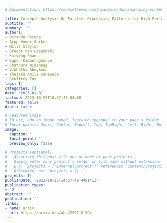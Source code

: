 ```yaml
---
# Documentation: https://sourcethemes.com/academic/docs/managing-content/

title: In-depth Analysis On Parallel Processing Patterns for High-Performance Dataframes
subtitle: ''
summary: ''
authors:
- Niranda Perera
- Arup Kumar Sarker
- Mills Staylor
- Gregor von Laszewski
- Kaiying Shan
- Supun Kamburugamuve
- Chathura Widanage
- Vibhatha Abeykoon
- Thejaka Amila Kanewela
- Geoffrey Fox
tags: []
categories: []
date: '2023-01-01'
lastmod: 2023-10-25T10:57:48-04:00
featured: false
draft: false

# Featured image
# To use, add an image named `featured.jpg/png` to your page's folder.
# Focal points: Smart, Center, TopLeft, Top, TopRight, Left, Right, BottomLeft, Bottom, BottomRight.
image:
  caption: ''
  focal_point: ''
  preview_only: false

# Projects (optional).
#   Associate this post with one or more of your projects.
#   Simply enter your project's folder or file name without extension.
#   E.g. `projects = ["internal-project"]` references `content/project/deep-learning/index.md`.
#   Otherwise, set `projects = []`.
projects: []
publishDate: '2023-10-25T14:57:48.405141Z'
publication_types:
- '0'
abstract: ''
publication: ''
links:
- name: arXiv
  url: https://arxiv.org/abs/2307.01394
---
```

